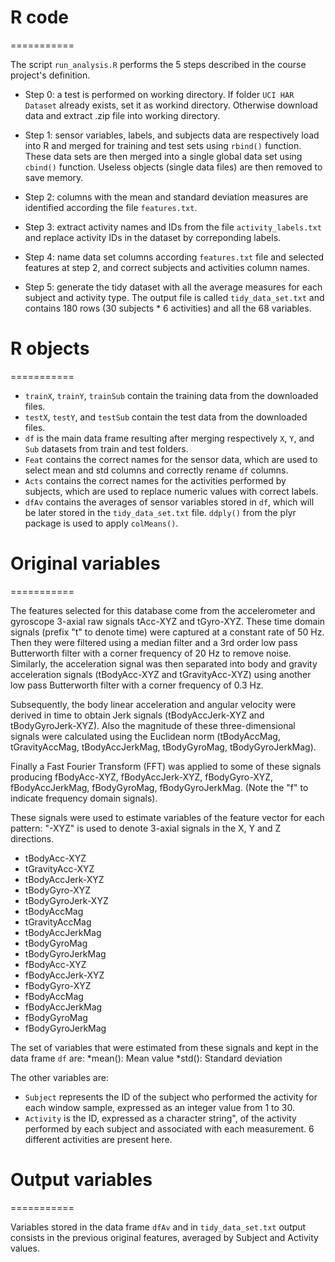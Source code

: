 # R code
===========

The script `run_analysis.R` performs the 5 steps described in the course project's definition.

* Step 0: a test is performed on working directory. If folder `UCI HAR Dataset` already exists, set it as workind directory. Otherwise download data and extract .zip file into working directory.

* Step 1: sensor variables, labels, and subjects data are respectively load into R and merged for training and test sets using `rbind()` function. These data sets are then merged into a single global data set using `cbind()` function. Useless objects (single data files) are then removed to save memory.

* Step 2: columns with the mean and standard deviation measures are identified according the file `features.txt`.

* Step 3: extract activity names and IDs from the file `activity_labels.txt` and replace activity IDs in the dataset by correponding labels.

* Step 4: name data set columns according `features.txt` file and selected features at step 2, and correct subjects and activities column names.

* Step 5: generate the tidy dataset with all the average measures for each subject and activity type. The output file is called `tidy_data_set.txt` and contains 180 rows (30 subjects * 6 activities) and all the 68 variables.

# R objects
===========

* `trainX`, `trainY`, `trainSub` contain the training data from the downloaded files.
* `testX`, `testY`, and `testSub` contain the test data from the downloaded files.
* `df` is the main data frame resulting after merging respectively `X`, `Y`, and `Sub` datasets from train and test folders.
* `Feat` contains the correct names for the sensor data, which are used to select mean and std columns and correctly rename `df` columns.
* `Acts` contains the correct names for the activities performed by subjects, which are used to replace numeric values with correct labels. 
* `dfAv` contains the averages of sensor variables stored in `df`, which will be later stored in the `tidy_data_set.txt` file. `ddply()` from the plyr package is used to apply `colMeans()`.

# Original variables
===========

The features selected for this database come from the accelerometer and gyroscope 3-axial raw signals tAcc-XYZ and tGyro-XYZ. These time domain signals (prefix "t" to denote time) were captured at a constant rate of 50 Hz. Then they were filtered using a median filter and a 3rd order low pass Butterworth filter with a corner frequency of 20 Hz to remove noise. Similarly, the acceleration signal was then separated into body and gravity acceleration signals (tBodyAcc-XYZ and tGravityAcc-XYZ) using another low pass Butterworth filter with a corner frequency of 0.3 Hz. 

Subsequently, the body linear acceleration and angular velocity were derived in time to obtain Jerk signals (tBodyAccJerk-XYZ and tBodyGyroJerk-XYZ). Also the magnitude of these three-dimensional signals were calculated using the Euclidean norm (tBodyAccMag, tGravityAccMag, tBodyAccJerkMag, tBodyGyroMag, tBodyGyroJerkMag). 

Finally a Fast Fourier Transform (FFT) was applied to some of these signals producing fBodyAcc-XYZ, fBodyAccJerk-XYZ, fBodyGyro-XYZ, fBodyAccJerkMag, fBodyGyroMag, fBodyGyroJerkMag. (Note the "f" to indicate frequency domain signals). 

These signals were used to estimate variables of the feature vector for each pattern:
"-XYZ" is used to denote 3-axial signals in the X, Y and Z directions.

* tBodyAcc-XYZ
* tGravityAcc-XYZ
* tBodyAccJerk-XYZ
* tBodyGyro-XYZ
* tBodyGyroJerk-XYZ
* tBodyAccMag
* tGravityAccMag
* tBodyAccJerkMag
* tBodyGyroMag
* tBodyGyroJerkMag
* fBodyAcc-XYZ
* fBodyAccJerk-XYZ
* fBodyGyro-XYZ
* fBodyAccMag
* fBodyAccJerkMag
* fBodyGyroMag
* fBodyGyroJerkMag 

The set of variables that were estimated from these signals and kept in the data frame `df` are: 
*mean(): Mean value
*std(): Standard deviation

The other variables are:
* `Subject` represents the ID of the subject who performed the activity for each window sample, expressed as an integer value from 1 to 30.
* `Activity` is the ID, expressed as a character string", of the activity performed by each subject and associated with each measurement. 6 different activities are present here.

# Output variables
===========

Variables stored in the data frame `dfAv` and in `tidy_data_set.txt` output consists in the previous original features, averaged by Subject and Activity values.
